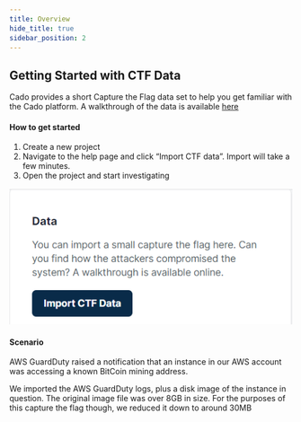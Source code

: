 ```yaml
---
title: Overview
hide_title: true
sidebar_position: 2
---
```


## Getting Started with CTF Data
Cado provides a short Capture the Flag data set to help you get familiar with the Cado platform. A walkthrough of the data is available [here](https://www.youtube.com/watch?v=fM1G10W-PQs)

#### How to get started
1. Create a new project
2. Navigate to the help page and click “Import CTF data”. Import will take a few minutes.
3. Open the project and start investigating

![Import CTF](/img/ctf.png)

#### Scenario
AWS GuardDuty raised a notification that an instance in our AWS account was accessing a known BitCoin mining address. 

We imported the AWS GuardDuty logs, plus a disk image of the instance in question. The original image file was over 8GB in size. For the purposes of this capture the flag though, we reduced it down to around 30MB
